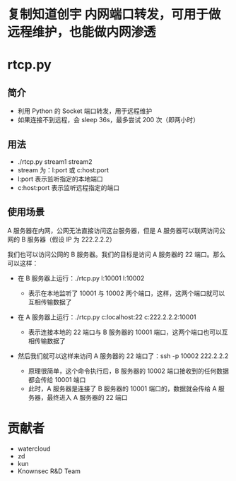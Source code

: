 # 复制知道创宇 内网端口转发，可用于做远程维护，也能做内网渗透
# rtcp.py

## 简介

* 利用 Python 的 Socket 端口转发，用于远程维护
* 如果连接不到远程，会 sleep 36s，最多尝试 200 次（即两小时）

## 用法

* ./rtcp.py stream1 stream2
* stream 为：l:port 或 c:host:port
* l:port 表示监听指定的本地端口
* c:host:port 表示监听远程指定的端口

## 使用场景

A 服务器在内网，公网无法直接访问这台服务器，但是 A 服务器可以联网访问公网的 B 服务器（假设 IP 为 222.2.2.2）

我们也可以访问公网的 B 服务器。我们的目标是访问 A 服务器的 22 端口。那么可以这样：

* 在 B 服务器上运行：./rtcp.py l:10001 l:10002
  + 表示在本地监听了 10001 与 10002 两个端口，这样，这两个端口就可以互相传输数据了

* 在 A 服务器上运行：./rtcp.py c:localhost:22 c:222.2.2.2:10001
  + 表示连接本地的 22 端口与 B 服务器的 10001 端口，这两个端口也可以互相传输数据了

* 然后我们就可以这样来访问 A 服务器的 22 端口了：ssh -p 10002 222.2.2.2
  + 原理很简单，这个命令执行后，B 服务器的 10002 端口接收到的任何数据都会传给 10001 端口
  + 此时，A 服务器是连接了 B 服务器的 10001 端口的，数据就会传给 A 服务器，最终进入 A 服务器的 22 端口

# 贡献者

* watercloud
* zd
* kun
* Knownsec R&D Team
